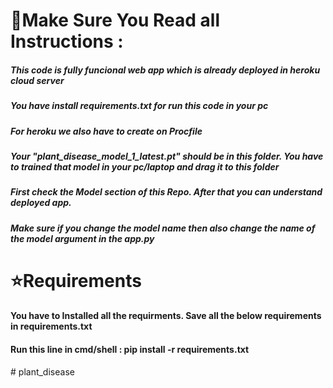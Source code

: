 # 🌟Make Sure You Read all Instructions :

##### This code is fully funcional web app which is already deployed in heroku cloud server

##### You have install requirements.txt for run this code in your pc

##### For heroku we also have to create on Procfile

##### Your "plant_disease_model_1_latest.pt" should be in this folder. You have to trained that model in your pc/laptop and drag it to this folder

##### First check the Model section of this Repo. After that you can understand deployed app.

##### Make sure if you change the model name then also change the name of the model argument in the app.py


# ⭐Requirements 
#### You have to Installed all the requirments. Save all the below requirements in requirements.txt
#### Run this line in cmd/shell :  pip install -r requirements.txt
#   p l a n t _ d i s e a s e  
 